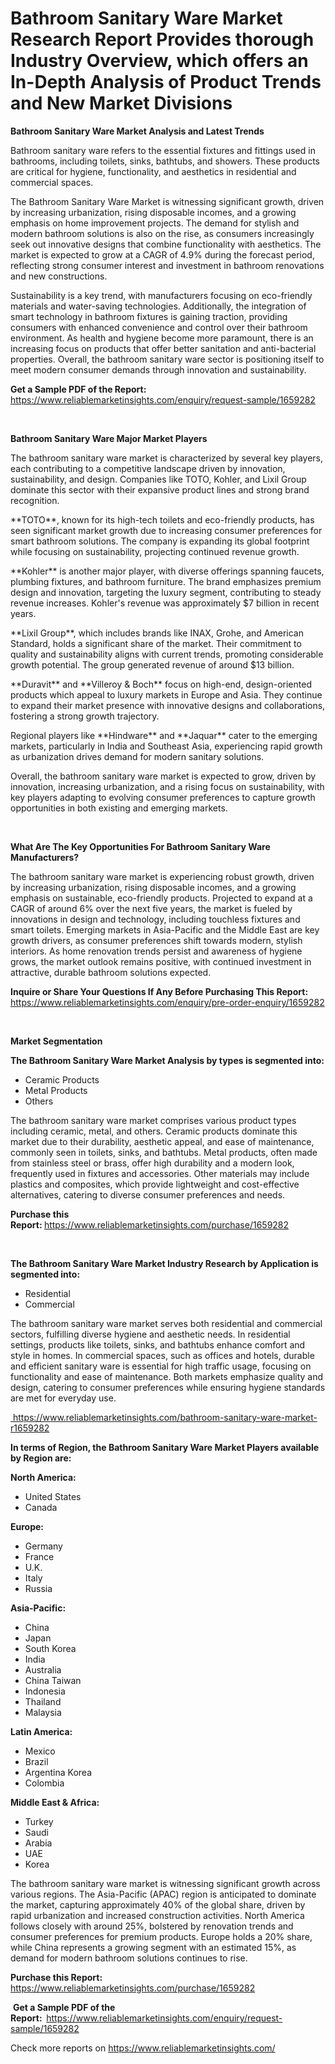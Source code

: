 <p><h1>Bathroom Sanitary Ware Market Research Report Provides thorough Industry Overview, which offers an In-Depth Analysis of Product Trends and New Market Divisions</h1></p><p><strong>Bathroom Sanitary Ware Market Analysis and Latest Trends</strong></p>
<p><p>Bathroom sanitary ware refers to the essential fixtures and fittings used in bathrooms, including toilets, sinks, bathtubs, and showers. These products are critical for hygiene, functionality, and aesthetics in residential and commercial spaces.</p><p>The Bathroom Sanitary Ware Market is witnessing significant growth, driven by increasing urbanization, rising disposable incomes, and a growing emphasis on home improvement projects. The demand for stylish and modern bathroom solutions is also on the rise, as consumers increasingly seek out innovative designs that combine functionality with aesthetics. The market is expected to grow at a CAGR of 4.9% during the forecast period, reflecting strong consumer interest and investment in bathroom renovations and new constructions.</p><p>Sustainability is a key trend, with manufacturers focusing on eco-friendly materials and water-saving technologies. Additionally, the integration of smart technology in bathroom fixtures is gaining traction, providing consumers with enhanced convenience and control over their bathroom environment. As health and hygiene become more paramount, there is an increasing focus on products that offer better sanitation and anti-bacterial properties. Overall, the bathroom sanitary ware sector is positioning itself to meet modern consumer demands through innovation and sustainability.</p></p>
<p><strong>Get a Sample PDF of the Report:&nbsp;</strong> <a href="https://www.reliablemarketinsights.com/enquiry/request-sample/1659282?utm_campaign=3206&utm_medium=2&utm_source=Github&utm_content=ia&utm_term=04042025&utm_id=bathroom-sanitary-ware">https://www.reliablemarketinsights.com/enquiry/request-sample/1659282</a></p>
<p>&nbsp;</p>
<p><strong>Bathroom Sanitary Ware Major Market Players</strong></p>
<p><p>The bathroom sanitary ware market is characterized by several key players, each contributing to a competitive landscape driven by innovation, sustainability, and design. Companies like TOTO, Kohler, and Lixil Group dominate this sector with their expansive product lines and strong brand recognition.</p><p>**TOTO**, known for its high-tech toilets and eco-friendly products, has seen significant market growth due to increasing consumer preferences for smart bathroom solutions. The company is expanding its global footprint while focusing on sustainability, projecting continued revenue growth.</p><p>**Kohler** is another major player, with diverse offerings spanning faucets, plumbing fixtures, and bathroom furniture. The brand emphasizes premium design and innovation, targeting the luxury segment, contributing to steady revenue increases. Kohler's revenue was approximately $7 billion in recent years.</p><p>**Lixil Group**, which includes brands like INAX, Grohe, and American Standard, holds a significant share of the market. Their commitment to quality and sustainability aligns with current trends, promoting considerable growth potential. The group generated revenue of around $13 billion.</p><p>**Duravit** and **Villeroy & Boch** focus on high-end, design-oriented products which appeal to luxury markets in Europe and Asia. They continue to expand their market presence with innovative designs and collaborations, fostering a strong growth trajectory.</p><p>Regional players like **Hindware** and **Jaquar** cater to the emerging markets, particularly in India and Southeast Asia, experiencing rapid growth as urbanization drives demand for modern sanitary solutions.</p><p>Overall, the bathroom sanitary ware market is expected to grow, driven by innovation, increasing urbanization, and a rising focus on sustainability, with key players adapting to evolving consumer preferences to capture growth opportunities in both existing and emerging markets.</p></p>
<p>&nbsp;</p>
<p><strong>What Are The Key Opportunities For Bathroom Sanitary Ware Manufacturers?</strong></p>
<p><p>The bathroom sanitary ware market is experiencing robust growth, driven by increasing urbanization, rising disposable incomes, and a growing emphasis on sustainable, eco-friendly products. Projected to expand at a CAGR of around 6% over the next five years, the market is fueled by innovations in design and technology, including touchless fixtures and smart toilets. Emerging markets in Asia-Pacific and the Middle East are key growth drivers, as consumer preferences shift towards modern, stylish interiors. As home renovation trends persist and awareness of hygiene grows, the market outlook remains positive, with continued investment in attractive, durable bathroom solutions expected.</p></p>
<p><strong>Inquire or Share Your Questions If Any Before Purchasing This Report:</strong> <a href="https://www.reliablemarketinsights.com/enquiry/pre-order-enquiry/1659282?utm_campaign=3206&utm_medium=2&utm_source=Github&utm_content=ia&utm_term=04042025&utm_id=bathroom-sanitary-ware">https://www.reliablemarketinsights.com/enquiry/pre-order-enquiry/1659282</a></p>
<p>&nbsp;</p>
<p><strong>Market Segmentation</strong></p>
<p><strong>The Bathroom Sanitary Ware Market Analysis by types is segmented into:</strong></p>
<p><ul><li>Ceramic Products</li><li>Metal Products</li><li>Others</li></ul></p>
<p><p>The bathroom sanitary ware market comprises various product types including ceramic, metal, and others. Ceramic products dominate this market due to their durability, aesthetic appeal, and ease of maintenance, commonly seen in toilets, sinks, and bathtubs. Metal products, often made from stainless steel or brass, offer high durability and a modern look, frequently used in fixtures and accessories. Other materials may include plastics and composites, which provide lightweight and cost-effective alternatives, catering to diverse consumer preferences and needs.</p></p>
<p><strong>Purchase this Report:&nbsp;</strong><a href="https://www.reliablemarketinsights.com/purchase/1659282?utm_campaign=3206&utm_medium=2&utm_source=Github&utm_content=ia&utm_term=04042025&utm_id=bathroom-sanitary-ware">https://www.reliablemarketinsights.com/purchase/1659282</a></p>
<p>&nbsp;</p>
<p><strong>The Bathroom Sanitary Ware Market Industry Research by Application is segmented into:</strong></p>
<p><ul><li>Residential</li><li>Commercial</li></ul></p>
<p><p>The bathroom sanitary ware market serves both residential and commercial sectors, fulfilling diverse hygiene and aesthetic needs. In residential settings, products like toilets, sinks, and bathtubs enhance comfort and style in homes. In commercial spaces, such as offices and hotels, durable and efficient sanitary ware is essential for high traffic usage, focusing on functionality and ease of maintenance. Both markets emphasize quality and design, catering to consumer preferences while ensuring hygiene standards are met for everyday use.</p></p>
<p><a href="https://www.reliablemarketinsights.com/bathroom-sanitary-ware-market-r1659282?utm_campaign=3206&utm_medium=2&utm_source=Github&utm_content=ia&utm_term=04042025&utm_id=bathroom-sanitary-ware">&nbsp;https://www.reliablemarketinsights.com/bathroom-sanitary-ware-market-r1659282</a></p>
<p><strong>In terms of Region, the Bathroom Sanitary Ware Market Players available by Region are:</strong></p>
<p>
    <p> <strong> North America: </strong>
        <ul>
            <li>United States</li>
            <li>Canada</li>
        </ul>
        </p> 
    <p> <strong> Europe: </strong>
        <ul>
            <li>Germany</li>
            <li>France</li>
            <li>U.K.</li>
            <li>Italy</li>
            <li>Russia</li>
        </ul>
        </p> 
    <p> <strong> Asia-Pacific: </strong>
        <ul>
            <li>China</li>
            <li>Japan</li>
            <li>South Korea</li>
            <li>India</li>
            <li>Australia</li>
            <li>China Taiwan</li>
            <li>Indonesia</li>
            <li>Thailand</li>
            <li>Malaysia</li>
        </ul>
        </p> 
    <p> <strong> Latin America: </strong>
        <ul>
            <li>Mexico</li>
            <li>Brazil</li>
            <li>Argentina Korea</li>
            <li>Colombia</li>
        </ul>
        </p> 
    <p> <strong> Middle East & Africa: </strong>
        <ul>
            <li>Turkey</li>
            <li>Saudi</li>
            <li>Arabia</li>
            <li>UAE</li>
            <li>Korea</li>
        </ul>
    </p>
    </p>
<p><p>The bathroom sanitary ware market is witnessing significant growth across various regions. The Asia-Pacific (APAC) region is anticipated to dominate the market, capturing approximately 40% of the global share, driven by rapid urbanization and increased construction activities. North America follows closely with around 25%, bolstered by renovation trends and consumer preferences for premium products. Europe holds a 20% share, while China represents a growing segment with an estimated 15%, as demand for modern bathroom solutions continues to rise.</p></p>
<p><strong>Purchase this Report: </strong><a href="https://www.reliablemarketinsights.com/purchase/1659282?utm_campaign=3206&utm_medium=2&utm_source=Github&utm_content=ia&utm_term=04042025&utm_id=bathroom-sanitary-ware">https://www.reliablemarketinsights.com/purchase/1659282</a></p>
<p>&nbsp;<strong>Get a Sample PDF of the Report:&nbsp;&nbsp;</strong><a href="https://www.reliablemarketinsights.com/enquiry/request-sample/1659282?utm_campaign=3206&utm_medium=2&utm_source=Github&utm_content=ia&utm_term=04042025&utm_id=bathroom-sanitary-ware">https://www.reliablemarketinsights.com/enquiry/request-sample/1659282</a></p>
<p><strong></strong></p>
<p>Check more reports on <a href="https://www.reliablemarketinsights.com/?utm_campaign=3206&utm_medium=2&utm_source=Github&utm_content=ia&utm_term=04042025&utm_id=bathroom-sanitary-ware">https://www.reliablemarketinsights.com/</a></p>